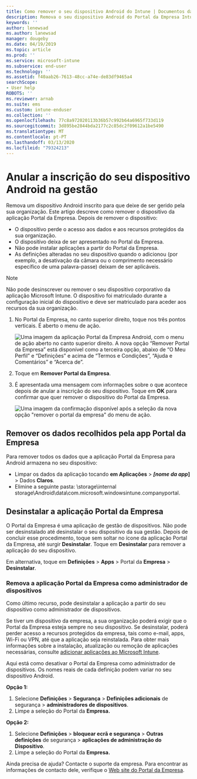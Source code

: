 ```yaml
---
title: Como remover o seu dispositivo Android do Intune | Documentos da Microsoft
description: Remova o seu dispositivo Android do Portal da Empresa Intune
keywords: ''
author: lenewsad
ms.author: lanewsad
manager: dougeby
ms.date: 04/19/2019
ms.topic: article
ms.prod: ''
ms.service: microsoft-intune
ms.subservice: end-user
ms.technology: ''
ms.assetid: f40aab26-7613-48cc-a74e-de83df9465a4
searchScope:
- User help
ROBOTS: ''
ms.reviewer: arnab
ms.suite: ems
ms.custom: intune-enduser
ms.collection: ''
ms.openlocfilehash: 77c8a972020113b36b57c992b64a6965f733d119
ms.sourcegitcommit: 3d895be2844bda2177c2c85dc2f09612a1be5490
ms.translationtype: MT
ms.contentlocale: pt-PT
ms.lasthandoff: 03/13/2020
ms.locfileid: "79324213"
---
```

# <a name="unenroll-your-android-device-from-management"></a>Anular a inscrição do seu dispositivo Android na gestão  

Remova um dispositivo Android inscrito para que deixe de ser gerido pela sua organização. Este artigo descreve como remover o dispositivo da aplicação Portal da Empresa. Depois de remover o dispositivo:  

* O dispositivo perde o acesso aos dados e aos recursos protegidos da sua organização.
* O dispositivo deixa de ser apresentado no Portal da Empresa.
* Não pode instalar aplicações a partir do Portal da Empresa.
* As definições alteradas no seu dispositivo quando o adicionou (por exemplo, a desativação da câmara ou o comprimento necessário específico de uma palavra-passe) deixam de ser aplicáveis.  

> [!NOTE]
> Não pode desinscrever ou remover o seu dispositivo corporativo da aplicação Microsoft Intune. O dispositivo foi matriculado durante a configuração inicial do dispositivo e deve ser matriculado para aceder aos recursos da sua organização.  

1. No Portal da Empresa, no canto superior direito, toque nos três pontos verticais. É aberto o menu de ação.

   ![Uma imagem da aplicação Portal da Empresa Android, com o menu de ação aberto no canto superior direito. A nova opção “Remover Portal da Empresa” está disponível como a terceira opção, abaixo de “O Meu Perfil” e “Definições” e acima de “Termos e Condições”, “Ajuda e Comentários” e “Acerca de”.](./media/android_remove_cp_menu_action_after_1705.png)

2. Toque em **Remover Portal da Empresa**.  

3. É apresentada uma mensagem com informações sobre o que acontece depois de anular a inscrição do seu dispositivo. Toque em **OK** para confirmar que quer remover o dispositivo do Portal da Empresa.

   ![Uma imagem da confirmação disponível após a seleção da nova opção "remover o portal da empresa" do menu de ação.](./media/android_remove_cp_menu_confirmation_after_1705.png)

## <a name="remove-data-collected-by-the-company-portal-app"></a>Remover os dados recolhidos pela app Portal da Empresa  

Para remover todos os dados que a aplicação Portal da Empresa para Android armazena no seu dispositivo:

- Limpar os dados da aplicação tocando **em Aplicações** >  ***[nome da app*]**  > Dados **Claros**.
- Elimine a seguinte pasta: \storage\internal storage\Android\data\com.microsoft.windowsintune.companyportal.

## <a name="uninstall-the-company-portal-app"></a>Desinstalar a aplicação Portal da Empresa

O Portal da Empresa é uma aplicação de gestão de dispositivos. Não pode ser desinstalado até desinstalar o seu dispositivo da sua gestão. Depois de concluir esse procedimento, toque sem soltar no ícone da aplicação Portal da Empresa, até surgir **Desinstalar**. Toque em **Desinstalar** para remover a aplicação do seu dispositivo.  

Em alternativa, toque em **Definições** > **Apps** > Portal da **Empresa** > **Desinstalar**.  

### <a name="remove-the-company-portal-app-as-a-device-administrator"></a>Remova a aplicação Portal da Empresa como administrador de dispositivos

Como último recurso, pode desinstalar a aplicação a partir do seu dispositivo como administrador de dispositivos.  

Se tiver um dispositivo da empresa, a sua organização poderá exigir que o Portal da Empresa esteja sempre no seu dispositivo. Se desinstalar, poderá perder acesso a recursos protegidos da empresa, tais como e-mail, apps, Wi-Fi ou VPN, até que a aplicação seja reinstalada. Para obter mais informações sobre a instalação, atualização ou remoção de aplicações necessárias, consulte [adicionar aplicações ao Microsoft Intune](/intune/apps/apps-add#apps-that-are-added-automatically-by-intune).

Aqui está como desativar o Portal da Empresa como administrador de dispositivos. Os nomes reais de cada definição podem variar no seu dispositivo Android.  

**Opção 1:**  

1. Selecione **Definições** > **Segurança** > **Definições adicionais** de segurança > **administradores de dispositivos**.  
2. Limpe a seleção do Portal da **Empresa.**  

**Opção 2:**

1. Selecione **Definições** > **bloquear ecrã e segurança** > **Outras definições** de segurança > **aplicações de administração do Dispositivo**.
2. Limpe a seleção do Portal da **Empresa.**

Ainda precisa de ajuda? Contacte o suporte da empresa. Para encontrar as informações de contacto dele, verifique o [Web site do Portal da Empresa](https://go.microsoft.com/fwlink/?linkid=2010980).
